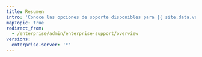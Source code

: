 ```yaml
---
title: Resumen
intro: 'Conoce las opciones de soporte disponibles para {{ site.data.variables.product.prodname_ghe_server }}.'
mapTopic: true
redirect_from:
  - /enterprise/admin/enterprise-support/overview
versions:
  enterprise-server: '*'
---
```


